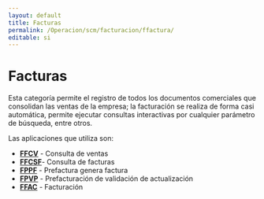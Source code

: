 ```yaml
---
layout: default
title: Facturas
permalink: /Operacion/scm/facturacion/ffactura/
editable: si
---
```


# Facturas  

Esta categoría permite el registro de todos los documentos comerciales que consolidan las ventas de la empresa; la facturación se realiza de forma casi automática, permite ejecutar consultas interactivas por cualquier parámetro de búsqueda, entre otros.  

Las aplicaciones que utiliza son:  

* [**FFCV**](http://docs.oasiscom.com/Operacion/scm/facturacion/ffactura/ffcv) - Consulta de ventas
* [**FFCSF**](http://docs.oasiscom.com/Operacion/scm/facturacion/ffactura/ffcf)- Consulta de facturas
* [**FPPF**](http://docs.oasiscom.com/Operacion/scm/facturacion/ffactura/fppf) - Prefactura genera factura
* [**FPVP**](http://docs.oasiscom.com/Operacion/scm/facturacion/ffactura/fpvp) - Prefacturación de validación de actualización
* [**FFAC**](http://docs.oasiscom.com/Operacion/scm/facturacion/ffactura/ffac) - Facturación

